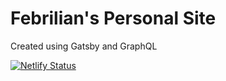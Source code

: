 # Febrilian's Personal Site

Created using Gatsby and GraphQL

[![Netlify Status](https://api.netlify.com/api/v1/badges/b42036b8-75dc-4067-9552-71bbad19e35d/deploy-status)](https://app.netlify.com/sites/febrilian/deploys)
